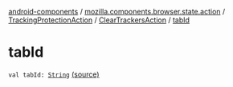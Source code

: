 [android-components](../../../index.md) / [mozilla.components.browser.state.action](../../index.md) / [TrackingProtectionAction](../index.md) / [ClearTrackersAction](index.md) / [tabId](./tab-id.md)

# tabId

`val tabId: `[`String`](https://kotlinlang.org/api/latest/jvm/stdlib/kotlin/-string/index.html) [(source)](https://github.com/mozilla-mobile/android-components/blob/master/components/browser/state/src/main/java/mozilla/components/browser/state/action/BrowserAction.kt#L337)
